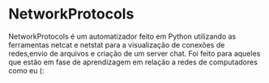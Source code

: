 # NetworkProtocols
NetworkProtocols é um automatizador feito em Python utilizando as ferramentas
netcat e netstat para a visualização  de conexões de redes,envio de arquivos e  criação de um server chat.
Foi feito para aqueles que estão em fase de aprendizagem em relação a redes de computadores como eu (:
